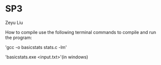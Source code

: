 # SP3
Zeyu Liu


How to compile
use the following terminal commands to compile and run the program:

'gcc -o basicstats stats.c -lm'

'basicstats.exe <input.txt>'(in windows)

